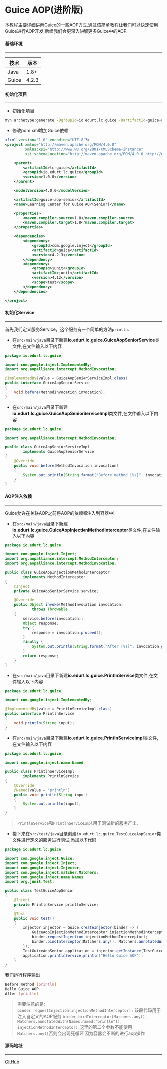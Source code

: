 # Guice AOP(进阶版)

本教程主要详细讲解Guice的一些AOP方式,通过该简单教程让我们可以快速使用Guice进行AOP开发,后续我们会更深入讲解更多Guice中的AOP.

#### 基础环境

---

| 技术  | 版本  |
| ----- | ----- |
| Java  | 1.8+  |
| Guice | 4.2.3 |

#### 初始化项目

---

- 初始化项目

```bash
mvn archetype:generate -DgroupId=io.edurt.lc.guice -DartifactId=guice-aop-senior -DarchetypeArtifactId=maven-archetype-quickstart -Dversion=1.0.0 -DinteractiveMode=false
```

- 修改pom.xml增加Guice依赖

```xml
<?xml version="1.0" encoding="UTF-8"?>
<project xmlns="http://maven.apache.org/POM/4.0.0"
         xmlns:xsi="http://www.w3.org/2001/XMLSchema-instance"
         xsi:schemaLocation="http://maven.apache.org/POM/4.0.0 http://maven.apache.org/xsd/maven-4.0.0.xsd">

    <parent>
        <artifactId>lc-guice</artifactId>
        <groupId>io.edurt.lc.guice</groupId>
        <version>1.0.0</version>
    </parent>

    <modelVersion>4.0.0</modelVersion>

    <artifactId>guice-aop-senior</artifactId>
    <name>Learning Center for Guice AOP(Senior)</name>

    <properties>
        <maven.compiler.source>1.8</maven.compiler.source>
        <maven.compiler.target>1.8</maven.compiler.target>
    </properties>

    <dependencies>
        <dependency>
            <groupId>com.google.inject</groupId>
            <artifactId>guice</artifactId>
            <version>4.2.3</version>
        </dependency>
        <dependency>
            <groupId>junit</groupId>
            <artifactId>junit</artifactId>
            <version>4.12</version>
            <scope>test</scope>
        </dependency>
    </dependencies>

</project>
```

#### 初始化Service
---

首先我们定义服务Service，这个服务有一个简单的方法`println`.

- 在`src/main/java`目录下新建**io.edurt.lc.guice.GuiceAopSeniorService**类文件,在文件输入以下内容

```java
package io.edurt.lc.guice;

import com.google.inject.ImplementedBy;
import org.aopalliance.intercept.MethodInvocation;

@ImplementedBy(value = GuiceAopSeniorServiceImpl.class)
public interface GuiceAopSeniorService
{
    void before(MethodInvocation invocation);
}
```

- 在`src/main/java`目录下新建**io.edurt.lc.guice.GuiceAopSeniorServiceImpl**类文件,在文件输入以下内容

```java
package io.edurt.lc.guice;

import org.aopalliance.intercept.MethodInvocation;

public class GuiceAopSeniorServiceImpl
        implements GuiceAopSeniorService
{
    @Override
    public void before(MethodInvocation invocation)
    {
        System.out.println(String.format("Before method [%s]", invocation.getMethod().getName()));
    }
}
```

#### AOP注入依赖
---

Guice允许在关联AOP之前将AOP的依赖都注入到容器中!

- 在`src/main/java`目录下新建**io.edurt.lc.guice.GuiceAopInjectionMethodInterceptor**类文件,在文件输入以下内容

```java
package io.edurt.lc.guice;

import com.google.inject.Inject;
import org.aopalliance.intercept.MethodInterceptor;
import org.aopalliance.intercept.MethodInvocation;

public class GuiceAopInjectionMethodInterceptor
        implements MethodInterceptor
{
    @Inject
    private GuiceAopSeniorService service;

    @Override
    public Object invoke(MethodInvocation invocation)
            throws Throwable
    {
        service.before(invocation);
        Object response;
        try {
            response = invocation.proceed();
        }
        finally {
            System.out.println(String.format("After [%s]", invocation.getMethod().getName()));
        }
        return response;
    }
}
```

- 在`src/main/java`目录下新建**io.edurt.lc.guice.PrintlnService**类文件,在文件输入以下内容

```java
package io.edurt.lc.guice;

import com.google.inject.ImplementedBy;

@ImplementedBy(value = PrintlnServiceImpl.class)
public interface PrintlnService
{
    void println(String input);
}
```

- 在`src/main/java`目录下新建**io.edurt.lc.guice.PrintlnServiceImpl**类文件,在文件输入以下内容

```java
package io.edurt.lc.guice;

import com.google.inject.name.Named;

public class PrintlnServiceImpl
        implements PrintlnService
{
    @Override
    @Named(value = "println")
    public void println(String input)
    {
        System.out.println(input);
    }
}
```

> `PrintlnService`和`PrintlnServiceImpl`用于测试新的服务产出.

- 接下来在`src/test/java`目录创建`io.edurt.lc.guice.TestGuiceAopSenior`类文件进行定义的服务进行测试,添加以下代码

```java
package io.edurt.lc.guice;

import com.google.inject.Guice;
import com.google.inject.Inject;
import com.google.inject.Injector;
import com.google.inject.matcher.Matchers;
import com.google.inject.name.Names;
import org.junit.Test;

public class TestGuiceAopSenior
{
    @Inject
    private PrintlnService printlnService;

    @Test
    public void test()
    {
        Injector injector = Guice.createInjector(binder -> {
            GuiceAopInjectionMethodInterceptor injectionMethodInterceptor = new GuiceAopInjectionMethodInterceptor();
            binder.requestInjection(injectionMethodInterceptor);
            binder.bindInterceptor(Matchers.any(), Matchers.annotatedWith(Names.named("println")), injectionMethodInterceptor);
        });
        TestGuiceAopSenior application = injector.getInstance(TestGuiceAopSenior.class);
        application.printlnService.println("Hello Guice AOP");
    }
}
```

我们运行程序输出

```bash
Before method [println]
Hello Guice AOP
After [println]
```

> 需要注意的是:
> `binder.requestInjection(injectionMethodInterceptor);` 该段代码用于注入自定义的AOP服务
> `binder.bindInterceptor(Matchers.any(), Matchers.annotatedWith(Names.named("println")), injectionMethodInterceptor);`这里的第二个参数不能使用`Matchers.any()`否则会出现死循环,因为容器会不断的进行aop操作

#### 源码地址

---

[GitHub](https://github.com/EdurtIO/learning-center-code/tree/master/guice/aop-senior)
